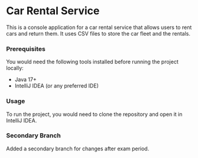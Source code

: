 # Car Rental Service

This is a console application for a car rental service that allows users to rent cars and return them. 
It uses CSV files to store the car fleet and the rentals.


### Prerequisites

You would need the following tools installed before running the project locally:

- Java 17+
- IntelliJ IDEA (or any preferred IDE)

### Usage

To run the project, you would need to clone the repository and open it in IntelliJ IDEA.

### Secondary Branch

Added a secondary branch for changes after exam period.
